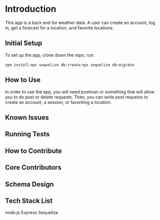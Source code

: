 # Introduction

This app is a back end for weather data. A user can create an account, log in, get a forecast for a location, and favorite locations.

## Initial Setup

To set up the app, clone down the repo, run:

`npm install`
`npx sequelize db:create`
`npx sequelize db:migrate`

## How to Use

In order to use the app, you will need postman or something that will allow you to do post or delete requests. Then, you can write post requests to create an account, a session, or favoriting a location.

## Known Issues

## Running Tests

## How to Contribute

## Core Contributors

## Schema Design

## Tech Stack List

node.js
Express
Sequelize
